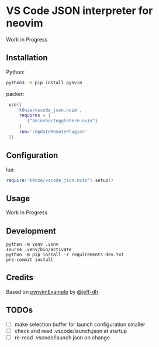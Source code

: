 # VS Code JSON interpreter for neovim

Work in Progress

## Installation

Python:
```bash
python3 -m pip install pynvim
```

packer:
```lua
 use({
    'k0nze/vscode_json.nvim',
     requires = {
        {"akinsho/toggleterm.nvim"}
     }
     run=':UpdateRemotePlugins'
 })
```

## Configuration

lua:
```lua
require('k0nze/vscode_json.nvim').setup()
```

## Usage

Work in Progress

## Development

```
python -m venv .venv
source .venv/bin/activate
python -m pip install -r requirements-dev.txt
pre-commit install
```

## Credits

Based on [pynvimExample](https://github.com/jeff-dh/pynvimExample) by [@jeff-dh](https://github.com/jeff-dh)

## TODOs
- [ ] make selection buffer for launch configuration smaller
- [ ] check and read .vscode/launch.json at startup
- [ ] re-read .vscode/launch.json on change
